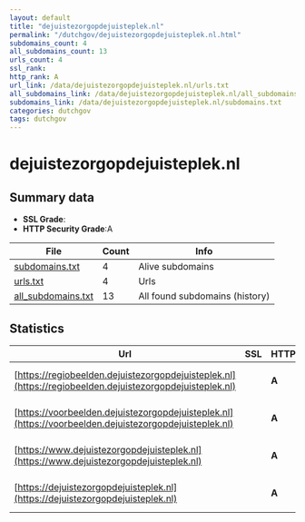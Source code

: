 ```yaml
---
layout: default
title: "dejuistezorgopdejuisteplek.nl"
permalink: "/dutchgov/dejuistezorgopdejuisteplek.nl.html"
subdomains_count: 4
all_subdomains_count: 13
urls_count: 4
ssl_rank: 
http_rank: A
url_link: /data/dejuistezorgopdejuisteplek.nl/urls.txt
all_subdomains_link: /data/dejuistezorgopdejuisteplek.nl/all_subdomains.txt
subdomains_link: /data/dejuistezorgopdejuisteplek.nl/subdomains.txt
categories: dutchgov
tags: dutchgov
---
```



# dejuistezorgopdejuisteplek.nl
## Summary data


 - **SSL Grade**:
 - **HTTP Security Grade**:A


| File       | Count | Info |
|------------|-------|------|
|[subdomains.txt](/DutchGovScope/data/dejuistezorgopdejuisteplek.nl/subdomains.txt)|4|Alive subdomains|
|[urls.txt](/DutchGovScope/data/dejuistezorgopdejuisteplek.nl/urls.txt)|4|Urls|
|[all_subdomains.txt](/DutchGovScope/data/dejuistezorgopdejuisteplek.nl/all_subdomains.txt)|13|All found subdomains (history)|


## Statistics


| Url | SSL | HTTP | Server | Cookie | HSTS | CORS | CTO | CSP | XFO | XXP | RP |FP| Tech |Title |
|--------|-------|-------|------|------|------|------|------|------|------|------|------|------|------|------|
|[https://regiobeelden.dejuistezorgopdejuisteplek.nl](https://regiobeelden.dejuistezorgopdejuisteplek.nl)| | **A**|nginx| |:white_check_mark: | | |:warning: | :white_check_mark: | :white_check_mark: | :white_check_mark: | :white_check_mark: |HSTS Nginx|301 Moved Perman...|
|[https://voorbeelden.dejuistezorgopdejuisteplek.nl](https://voorbeelden.dejuistezorgopdejuisteplek.nl)| | **A**|nginx| |:white_check_mark: | | |:warning: | :white_check_mark: | :white_check_mark: | :white_check_mark: | :white_check_mark: |HSTS Nginx|301 Moved Perman...|
|[https://www.dejuistezorgopdejuisteplek.nl](https://www.dejuistezorgopdejuisteplek.nl)| | **A**|nginx| |:white_check_mark: | | |:warning: | :white_check_mark: | :white_check_mark: | :white_check_mark: | :white_check_mark: |HSTS Nginx|Juiste Zorg op d...|
|[https://dejuistezorgopdejuisteplek.nl](https://dejuistezorgopdejuisteplek.nl)| | **A**|nginx| |:white_check_mark: | | |:warning: | :white_check_mark: | :white_check_mark: | :white_check_mark: | :white_check_mark: |HSTS Nginx|Juiste Zorg op d...|

